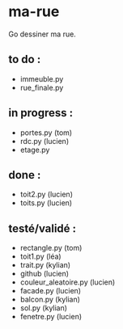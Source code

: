 # ma-rue
Go dessiner ma rue.

## to do :
- immeuble.py
- rue_finale.py

## in progress :
- portes.py (tom)
- rdc.py (lucien)
- etage.py

## done :
- toit2.py (lucien)
- toits.py (lucien)

## testé/validé :
- rectangle.py (tom)
- toit1.py (léa)
- trait.py (kylian)
- github (lucien)
- couleur_aleatoire.py (lucien)
- facade.py (lucien)
- balcon.py (kylian)
- sol.py (kylian)
- fenetre.py (lucien)

